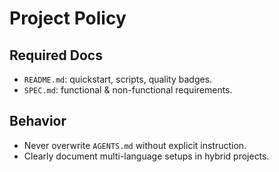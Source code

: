 # Project Policy

## Required Docs
- `README.md`: quickstart, scripts, quality badges.
- `SPEC.md`: functional & non-functional requirements.

## Behavior
- Never overwrite `AGENTS.md` without explicit instruction.
- Clearly document multi-language setups in hybrid projects.

